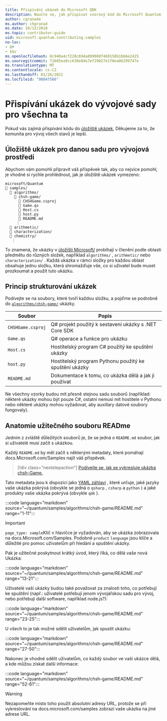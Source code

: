 ```yaml
---
title: Přispívání ukázek do Microsoft QDK
description: Naučte se, jak přispívat vzorový kód do Microsoft Quantum Development Kit (QDK).
author: cgranade
ms.author: chgranad
ms.date: 10/12/2018
ms.topic: contributor-guide
uid: microsoft.quantum.contributing.samples
no-loc:
- Q#
- $$v
ms.openlocfilehash: 0c940a4cf228c694a899988f469158b1bb6e2425
ms.sourcegitcommit: 71605ea9cc630e84e7ef29027e1f0ea06299747e
ms.translationtype: MT
ms.contentlocale: cs-CZ
ms.lasthandoff: 01/26/2021
ms.locfileid: "98847586"
---
```

# <a name="contributing-samples-to-the-quantum-development-kit"></a>Přispívání ukázek do vývojové sady pro všechna ta

Pokud vás zajímá přispívání kódu do [úložiště ukázek](https://github.com/Microsoft/Quantum), Děkujeme za to, že komunita pro vývoj všech stavů je lepší.

## <a name="the-quantum-development-kit-samples-repository"></a>Úložiště ukázek pro danou sadu pro vývojová prostředí

Abychom vám pomohli připravit váš příspěvek tak, aby co nejvíce pomohl, je vhodné si rychle prohlédnout, jak je úložiště ukázek vymezeno:

```plaintext
microsoft/Quantum
📁 samples/
  📁 algorithms/
    📁 chsh-game/
      📝 CHSHGame.csproj
      📝 Game.qs
      📝 Host.cs
      📝 host.py
      📝 README.md
     ⋮
  📁 arithmetic/
  📁 characterization/
  📁 chemistry/
   ⋮
```

To znamená, že ukázky v [úložišti Microsoft/](https://github.com/microsoft/Quantum) probíhají v členění podle oblasti předmětu do různých složek, například `algorithms/` , `arithmetic/` nebo `characterization/` .
Každá ukázka v rámci složky pro každou oblast obsahuje jednu složku, která shromažďuje vše, co si uživatel bude muset prozkoumat a použít tuto ukázku.

## <a name="how-samples-are-structured"></a>Princip strukturování ukázek

Podívejte se na soubory, které tvoří každou složku, a pojďme se podrobně do [`algorithms/chsh-game/`](https://github.com/microsoft/Quantum/tree/main/samples/algorithms/chsh-game) ukázky.

| Soubor              | Popis                                                |
|-------------------|------------------------------------------------------------|
| `CHSHGame.csproj` | Q# projekt použitý k sestavení ukázky s .NET Core SDK |
| `Game.qs`         | Q# operace a funkce pro ukázku                 |
| `Host.cs`         | Hostitelský program C# použitý ke spuštění ukázky                     |
| `host.py`         | Hostitelský program Pythonu použitý ke spuštění ukázky                 |
| `README.md`       | Dokumentace k tomu, co ukázka dělá a jak ji používat    |

Ne všechny vzorky budou mít přesně stejnou sadu souborů (například: některé ukázky mohou být pouze C#, ostatní nemusí mít hostitele v Pythonu nebo některé ukázky mohou vyžadovat, aby auxillary datové soubory fungovaly).

## <a name="anatomy-of-a-helpful-readme-file"></a>Anatomie užitečného souboru READme

Jedním z zvláště důležitých souborů je, že se jedná o `README.md` soubor, jak si uživatelé musí začít s ukázkou.

Každý `README.md` by měl začít s některými metadaty, které pomáhají docs.Microsoft.com/Samples najít váš příspěvek.

> [!div class="nextstepaction"]
> [Podívejte se, jak se vykresluje ukázka chsh-Game.](https://docs.microsoft.com/samples/microsoft/quantum/validating-quantum-mechanics/)

Tato metadata jsou k dispozici jako [YAML záhlaví](https://dotnet.github.io/docfx/spec/docfx_flavored_markdown.html#yaml-header) , které určuje, jaké jazyky vaše ukázka pokrývá (obvykle se jedná o `qsharp` , `csharp` a `python` ) a jaké produkty vaše ukázka pokrývá (obvykle `qdk` ).

:::code language="markdown" source="~/quantum/samples/algorithms/chsh-game/README.md" range="1-11":::

> [!IMPORTANT]
> `page_type: sample`Klíč v hlavičce je vyžadován, aby se ukázka zobrazovala na docs.Microsoft.com/Samples.
> Podobně `product` `language` jsou klíče a důležité pro pomoc uživatelům při hledání a spuštění ukázky.

Pak je užitečné poskytnout krátký úvod, který říká, co dělá vaše nová Ukázka:

:::code language="markdown" source="~/quantum/samples/algorithms/chsh-game/README.md" range="13-21":::

Uživatelé vaší ukázky budou také považovat za znalosti toho, co potřebují ke spuštění (např.: uživatelé potřebují jenom vývojářskou sadu pro vývoj, nebo potřebují další software, například node.js?):

:::code language="markdown" source="~/quantum/samples/algorithms/chsh-game/README.md" range="23-25":::

U všech to je tak možné sdělit uživatelům, jak spustit ukázku:

:::code language="markdown" source="~/quantum/samples/algorithms/chsh-game/README.md" range="27-50":::

Nakonec je vhodné sdělit uživatelům, co každý soubor ve vaší ukázce dělá, a kde můžou získat další informace:

:::code language="markdown" source="~/quantum/samples/algorithms/chsh-game/README.md" range="52-61":::

> [!WARNING]
> Nezapomeňte místo toho použít absolutní adresy URL, protože se při vykreslování na docs.microsoft.com/samples zobrazí vaše ukázka na jiné adrese URL.

